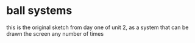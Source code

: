 # ball systems

this is the original sketch from day one of unit 2, as a system that can be drawn the screen any number of times